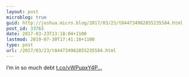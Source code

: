```yaml
---
layout: post
microblog: true
guid: http://joshua.micro.blog/2017/03/23/t844734962855235584.html
post_id: 33763
date: 2017-03-23T13:18:04+1100
lastmod: 2019-07-30T17:41:18+1100
type: post
url: /2017/03/23/t844734962855235584.html
---
```

I’m in so much debt [t.co/vWPupxY4P...](https://t.co/vWPupxY4PM)
